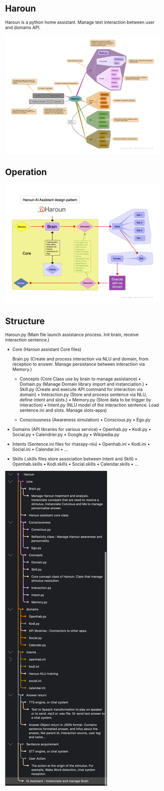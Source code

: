 # Haroun
Haroun is a python home assistant. Manage text interaction between user and domains API.

![schema](docs/Haroun-schema.png)

# Operation

![design](docs/Haroun-design.png)

# Structure

Haroun.py (Main file launch assistance process. Init brain, receive interaction sentence.)

- Core (Haroun assistant Core files)

    Brain.py (Create and process interaction via NLU and domain, from reception to answer. Manage persistance between interaction via Memory.)
    
  - Concepts (Core Class use by brain to manage assistance)
    • Domain.py (Manage Domain library import and instanciation.)
    • Skill.py (Create and execute API command for interaction via domain)
    • Interaction.py (Store and process sentence via NLU, define intent and slots.)
    • Memory.py (Store data to be trigger by interaction)
    • Intent.py (NLU model of the interaction sentence. Load sentence.ini and slots. Manage slots-apps)
            
  - Consciousness (Awareness simulation)
    • Conscious.py
    • Ego.py
       
- Domains (API libraries for various service)
  • Openhab.py
  • Kodi.py
  • Social.py
  • Calendrier.py
  • Google.py
  • Wikipedia.py 
    
- Intents (Sentence.ini files for rhasspy-nlu)
  • Openhab.ini
  • Kodi.ini
  • Social.ini
  • Calendar.ini
  • ...
    
- Skills (.skills files store association between Intent and Skill)
  • Openhab.skills
  • Kodi.skills
  • Social.skills
  • Calendar.skills
  • ...
    
![structure](docs/Haroun-structure.png)

